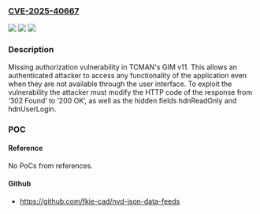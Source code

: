 ### [CVE-2025-40667](https://cve.mitre.org/cgi-bin/cvename.cgi?name=CVE-2025-40667)
![](https://img.shields.io/static/v1?label=Product&message=GIM&color=blue)
![](https://img.shields.io/static/v1?label=Version&message=%3D%2011%20&color=brighgreen)
![](https://img.shields.io/static/v1?label=Vulnerability&message=CWE-862%20Missing%20Authorization&color=brighgreen)

### Description

Missing authorization vulnerability in TCMAN's GIM v11. This allows an authenticated attacker to access any functionality of the application even when they are not available through the user interface. To exploit the vulnerability the attacker must modify the HTTP code of the response from ‘302 Found’ to ‘200 OK’, as well as the hidden fields hdnReadOnly and hdnUserLogin.

### POC

#### Reference
No PoCs from references.

#### Github
- https://github.com/fkie-cad/nvd-json-data-feeds

